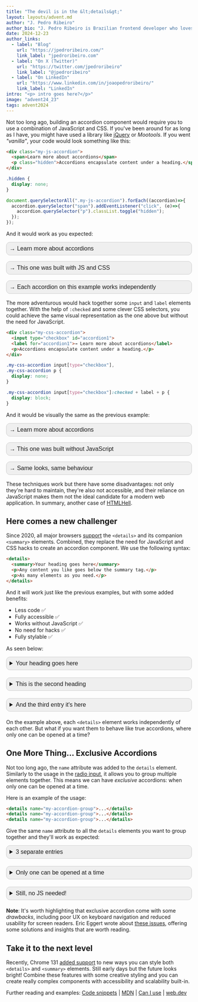 ```yaml
---
title: "The devil is in the &lt;details&gt;"
layout: layouts/advent.md
author: "J. Pedro Ribeiro"
author_bio: "J. Pedro Ribeiro is Brazilian frontend developer who loves to build performant sites and apps that deliver great user experience."
date: 2024-12-23
author_links:
  - label: "Blog"
    url: "https://jpedroribeiro.com/"
    link_label: "jpedroribeiro.com"
  - label: "On X (Twitter)"
    url: "https://twitter.com/jpedroribeiro"
    link_label: "@jpedroribeiro"
  - label: "On LinkedIn"
    url: "https://www.linkedin.com/in/joaopedroribeiro/"
    link_label: "LinkedIn"
intro: "<p> intro goes here?</p>"
image: "advent24_23"
tags: advent2024
---
```

     
Not too long ago, building an accordion component would require you to use a combination of JavaScript and CSS. If you've been around for as long as I have, you might have used a library like [jQuery](https://jqueryui.com/accordion/) or _Mootools_.
If you went *"vanilla"*, your code would look something like this:


```html
<div class="my-js-accordion">
  <span>Learn more about accordions</span>
  <p class="hidden">Accordions encapsulate content under a heading.</span>
</div>
```

  ```css
.hidden {
    display: none; 
}
```

```js 
document.querySelectorAll(".my-js-accordion").forEach((accordion)=>{
  accordion.querySelector("span").addEventListener("click", (e)=>{
    accordion.querySelector("p").classList.toggle("hidden");
  });
});
```

And it would work as you expected:
<style>
.my-js-accordion {
  font-family: sans-serif;
  font-size: 16px;
  border: 1px solid #ccc;
  background: #efefef;
  padding: 8px;
  border-radius: 10px;
  margin-bottom: 16px;
}
</style>
<style>
.my-js-accordion span {
  cursor: pointer;
}
</style>
<style>
.my-js-accordion p {
  margin: 8px 0 0;
}
</style>
<style>
.my-js-accordion .hidden {
  display: none;
}
</style>
<div class="my-js-accordion ex1-js">
  <span>→ Learn more about accordions</span>
  <p class="hidden">Accordions encapsulate content under a heading.</p>
</div>
<div class="my-js-accordion ex1-js">
  <span>→ This one was built with JS and CSS</span>
  <p class="hidden">We needed JavaScript and CSS to make this work. Click the heading again to close it.</p>
</div>
<div class="my-js-accordion ex1-js">
  <span>→ Each accordion on this example works independently</span>
  <p class="hidden">For any other advanced feature, more JavaScript will be needed.</p>
</div>
<script>
document.querySelectorAll(".ex1-js").forEach((accordion)=>{
  accordion.querySelector("span").addEventListener("click", (e)=>{
    accordion.querySelector("p").classList.toggle("hidden");
  });
});
</script>

The more adventurous would hack together some `input` and `label` elements together. With the help of `:checked` and some clever
CSS selectors, you could achieve the same visual representation as the one above but without the need for JavaScript.

```html
<div class="my-css-accordion">
  <input type="checkbox" id="accordion1">
  <label for="accordion1">→ Learn more about accordions</label>
  <p>Accordions encapsulate content under a heading.</p>
</div>
```

```css
.my-css-accordion input[type="checkbox"],
.my-css-accordion p {
  display: none;
}

.my-css-accordion input[type="checkbox"]:checked + label + p {
  display: block;
}
```

And it would be visually the same as the previous example:

<style>
.my-css-accordion input[type="checkbox"],
.my-css-accordion p {
  display: none;
}
</style>
<style>
.my-css-accordion input[type="checkbox"]:checked + label + p {
  display: block;
}
</style>
<style>
.my-css-accordion label {
  cursor: pointer;
  font-weight: normal;
}
</style>
<div class="my-css-accordion my-js-accordion">
  <input type="checkbox" id="accordion1">
  <label for="accordion1">→ Learn more about accordions</label>
  <p>Accordions encapsulate content under a heading.</p>
</div>
<div class="my-css-accordion my-js-accordion">
  <input type="checkbox" id="accordion2">
  <label for="accordion2">→ This one was built without JavaScript</label>
  <p>Only CSS and HTML!</p>
</div>
<div class="my-css-accordion my-js-accordion">
  <input type="checkbox" id="accordion3">
  <label for="accordion3">→ Same looks, same behaviour</label>
  <p>However, the code is slightly harder to maintain</p>
</div>

These techniques work but there have some disadvantages: not only they're hard to maintain, they're also not accessible, and their reliance on JavaScript makes them not the ideal candidate for a modern web application.
In summary, another case of [HTMLHell](https://www.htmhell.dev).


## Here comes a new challenger

Since 2020, all major browsers [support](https://developer.mozilla.org/en-US/docs/Web/HTML/Element/details#browser_compatibility) the `<details>` and its companion `<summary>` elements. Combined, they replace the need for JavaScript and CSS hacks to create an accordion component.
We use the following syntax:

```html
<details>
  <summary>Your heading goes here</summary>
  <p>Any content you like goes below the summary tag.</p>
  <p>As many elements as you need.</p>
</details>
```
And it will work just like the previous examples, but with some added benefits:
* Less code ✅
* Fully accessible ✅
* Works without JavaScript ✅
* No need for hacks ✅
* Fully stylable ✅

As seen below:

<style>
.styled {
  border: 1px solid #ccc;
  background: #efefef;
  padding: 8px;
  border-radius: 10px;
  margin-bottom: 20px;
}</style>

<style>
.styled summary {
font-family: sans-serif;
font-size: 16px;
  cursor: pointer;
  font-weight: normal;
}
</style>

<style>
.styled p {
font-family: sans-serif;
font-size: 14px;
  margin: 8px 0;
}
</style>

<details class="styled">
  <summary>Your heading goes here</summary>
  <p>Any content you like goes below the summary tag.</p>
  <p>As many elements as you need.</p>
</details>

<details class="styled">
  <summary>This is the second heading</summary>
  <p>Any content you like goes below the summary tag.</p>
  <p>As many elements as you need.</p>
</details>

<details class="styled">
  <summary>And the third entry it's here</summary>
  <p>Any content you like goes below the summary tag.</p>
  <p>As many elements as you need.</p>
</details>

On the example above, each `<details>` element works independently of each other. But what if you want them to behave like true accordions, where only one can be opened at a time?

## One More Thing... Exclusive Accordions

Not too long ago, the `name` attribute was added to the `details` element. 
Similarly to the usage in the [radio input](https://developer.mozilla.org/en-US/docs/Web/HTML/Element/input/radio), it allows you to group multiple elements together. This means we can have _exclusive_ accordions: when only one can be opened at a time.

Here is an example of the usage:

```html
<details name="my-accordion-group">...</details>
<details name="my-accordion-group">...</details>
<details name="my-accordion-group">...</details>
```
Give the same `name` attribute to all the `details` elements you want to group together and they'll work as expected:
<style>
.styled {
  border: 1px solid #ccc;
  background: #efefef;
  padding: 8px;
  border-radius: 10px;
  margin-bottom: 20px;
}</style>

<style>
.styled summary {
font-family: sans-serif;
font-size: 16px;
  cursor: pointer;
  font-weight: normal;
}
</style>

<style>
.styled p {
font-family: sans-serif;
font-size: 14px;
  margin: 8px 0;
}
</style>

<details name="group" class="styled">
  <summary>3 separate entries</summary>
  <p>First block content.</p>
  <p>End of first block.</p>
</details>
<details name="group" class="styled">
  <summary>Only one can be opened at a time</summary>
  <p>Second block content.</p>
  <p>End of second block.</p>
</details>
<details name="group" class="styled">
  <summary>Still, no JS needed!</summary>
  <p>Third block content.</p>
  <p>End of third block.</p>
</details>

**Note**: It's worth highlighting that exclusive accordion come with some _drawbacks_, including poor UX on keyboard navigation and reduced usability for screen readers. Eric Eggert wrote about [these issues](https://yatil.net/blog/exclusive-accordions), offering some solutions and insights that are worth reading.

## Take it to the next level
Recently, Chrome 131 [added support](https://developer.chrome.com/blog/styling-details) to new ways you can style both `<details>` and `<summary>` elements. Still early days but the future looks bright!
Combine these features with some creative styling and you can create really complex components with accessibility and scalability built-in.

Further reading and examples:
[Code snippets](https://codepen.io/jpedroribeiro/pen/YzmxNYx) | [MDN](https://developer.mozilla.org/en-US/docs/Web/HTML/Element/details) | [Can I use](https://caniuse.com/details) | [web.dev](https://web.dev/learn/html/details)